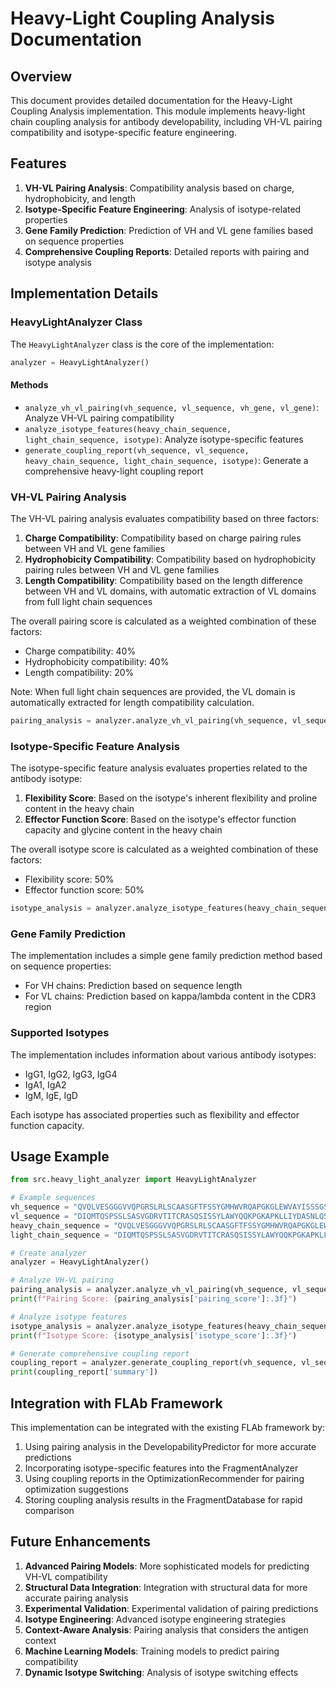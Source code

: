 # Heavy-Light Coupling Analysis Documentation

## Overview

This document provides detailed documentation for the Heavy-Light Coupling Analysis implementation. This module implements heavy-light chain coupling analysis for antibody developability, including VH-VL pairing compatibility and isotype-specific feature engineering.

## Features

1. **VH-VL Pairing Analysis**: Compatibility analysis based on charge, hydrophobicity, and length
2. **Isotype-Specific Feature Engineering**: Analysis of isotype-related properties
3. **Gene Family Prediction**: Prediction of VH and VL gene families based on sequence properties
4. **Comprehensive Coupling Reports**: Detailed reports with pairing and isotype analysis

## Implementation Details

### HeavyLightAnalyzer Class

The `HeavyLightAnalyzer` class is the core of the implementation:

```python
analyzer = HeavyLightAnalyzer()
```

#### Methods

- `analyze_vh_vl_pairing(vh_sequence, vl_sequence, vh_gene, vl_gene)`: Analyze VH-VL pairing compatibility
- `analyze_isotype_features(heavy_chain_sequence, light_chain_sequence, isotype)`: Analyze isotype-specific features
- `generate_coupling_report(vh_sequence, vl_sequence, heavy_chain_sequence, light_chain_sequence, isotype)`: Generate a comprehensive heavy-light coupling report

### VH-VL Pairing Analysis

The VH-VL pairing analysis evaluates compatibility based on three factors:

1. **Charge Compatibility**: Compatibility based on charge pairing rules between VH and VL gene families
2. **Hydrophobicity Compatibility**: Compatibility based on hydrophobicity pairing rules between VH and VL gene families
3. **Length Compatibility**: Compatibility based on the length difference between VH and VL domains, with automatic extraction of VL domains from full light chain sequences

The overall pairing score is calculated as a weighted combination of these factors:
- Charge compatibility: 40%
- Hydrophobicity compatibility: 40%
- Length compatibility: 20%

Note: When full light chain sequences are provided, the VL domain is automatically extracted for length compatibility calculation.

```python
pairing_analysis = analyzer.analyze_vh_vl_pairing(vh_sequence, vl_sequence)
```

### Isotype-Specific Feature Analysis

The isotype-specific feature analysis evaluates properties related to the antibody isotype:

1. **Flexibility Score**: Based on the isotype's inherent flexibility and proline content in the heavy chain
2. **Effector Function Score**: Based on the isotype's effector function capacity and glycine content in the heavy chain

The overall isotype score is calculated as a weighted combination of these factors:
- Flexibility score: 50%
- Effector function score: 50%

```python
isotype_analysis = analyzer.analyze_isotype_features(heavy_chain_sequence, light_chain_sequence, 'IgG1')
```

### Gene Family Prediction

The implementation includes a simple gene family prediction method based on sequence properties:

- For VH chains: Prediction based on sequence length
- For VL chains: Prediction based on kappa/lambda content in the CDR3 region

### Supported Isotypes

The implementation includes information about various antibody isotypes:

- IgG1, IgG2, IgG3, IgG4
- IgA1, IgA2
- IgM, IgE, IgD

Each isotype has associated properties such as flexibility and effector function capacity.

## Usage Example

```python
from src.heavy_light_analyzer import HeavyLightAnalyzer

# Example sequences
vh_sequence = "QVQLVESGGGVVQPGRSLRLSCAASGFTFSSYGMHWVRQAPGKGLEWVAYISSSGSTYYADSVKGRFTISRDNSKNTLYLQMNSLRAEDTAVYYCARYYDYYAMDYWGQGTLVTVSS"
vl_sequence = "DIQMTQSPSSLSASVGDRVTITCRASQSISSYLAWYQQKPGKAPKLLIYDASNLQSGVPSRFSGSGSGTDFTLTISSLQPEDFATYYCQQSNHWPTFGQGTKVEIKRTVAAPSVFIFPPSDEQLKSGTASVVCLLNNFYPREAKVQWKVDNALQSGNSQESVTEQDSKDSTYSLSSTLTLSKADYEKHKVYACEVTHQGLSSPVTKSFNRGEC"
heavy_chain_sequence = "QVQLVESGGGVVQPGRSLRLSCAASGFTFSSYGMHWVRQAPGKGLEWVAYISSSGSTYYADSVKGRFTISRDNSKNTLYLQMNSLRAEDTAVYYCARYYDYYAMDYWGQGTLVTVSSASTKGPSVFPLAPSSKSTSGGTAALGCLVKDYFPEPVTVSWNSGALTSGVHTFPAVLQSSGLYSLSSVVTVPSSSLGTQTYICNVNHKPSNTKVDKKVEPKSCDKTHTCPPCPAPELLGGPSVFLFPPKPKDTLMISRTPEVTCVVVDVSHEDPEVKFNWYVDGVEVHNAKTKPREEQYNSTYRVVSVLTVLHQDWLNGKEYKCKVSNKALPAPIEKTISKAKGQPREPQVYTLPPSREEMTKNQVSLTCLVKGFYPSDIAVEWESNGQPENNYKTTPPVLDSDGSFFLYSKLTVDKSRWQQGNVFSCSVMHEALHNHYTQKSLSLSPGK"
light_chain_sequence = "DIQMTQSPSSLSASVGDRVTITCRASQSISSYLAWYQQKPGKAPKLLIYDASNLQSGVPSRFSGSGSGTDFTLTISSLQPEDFATYYCQQSNHWPTFGQGTKVEIKRTVAAPSVFIFPPSDEQLKSGTASVVCLLNNFYPREAKVQWKVDNALQSGNSQESVTEQDSKDSTYSLSSTLTLSKADYEKHKVYACEVTHQGLSSPVTKSFNRGEC"

# Create analyzer
analyzer = HeavyLightAnalyzer()

# Analyze VH-VL pairing
pairing_analysis = analyzer.analyze_vh_vl_pairing(vh_sequence, vl_sequence)
print(f"Pairing Score: {pairing_analysis['pairing_score']:.3f}")

# Analyze isotype features
isotype_analysis = analyzer.analyze_isotype_features(heavy_chain_sequence, light_chain_sequence, 'IgG1')
print(f"Isotype Score: {isotype_analysis['isotype_score']:.3f}")

# Generate comprehensive coupling report
coupling_report = analyzer.generate_coupling_report(vh_sequence, vl_sequence, heavy_chain_sequence, light_chain_sequence, 'IgG1')
print(coupling_report['summary'])
```

## Integration with FLAb Framework

This implementation can be integrated with the existing FLAb framework by:

1. Using pairing analysis in the DevelopabilityPredictor for more accurate predictions
2. Incorporating isotype-specific features into the FragmentAnalyzer
3. Using coupling reports in the OptimizationRecommender for pairing optimization suggestions
4. Storing coupling analysis results in the FragmentDatabase for rapid comparison

## Future Enhancements

1. **Advanced Pairing Models**: More sophisticated models for predicting VH-VL compatibility
2. **Structural Data Integration**: Integration with structural data for more accurate pairing analysis
3. **Experimental Validation**: Experimental validation of pairing predictions
4. **Isotype Engineering**: Advanced isotype engineering strategies
5. **Context-Aware Analysis**: Pairing analysis that considers the antigen context
6. **Machine Learning Models**: Training models to predict pairing compatibility
7. **Dynamic Isotype Switching**: Analysis of isotype switching effects

